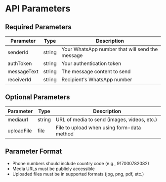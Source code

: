 # API Parameters

## Required Parameters

| Parameter | Type | Description |
|-----------|------|-------------|
| senderId | string | Your WhatsApp number that will send the message |
| authToken | string | Your authentication token |
| messageText | string | The message content to send |
| receiverId | string | Recipient's WhatsApp number |

## Optional Parameters

| Parameter | Type | Description |
|-----------|------|-------------|
| mediaurl | string | URL of media to send (images, videos, etc.) |
| uploadFile | file | File to upload when using form-data method |

## Parameter Format

- Phone numbers should include country code (e.g., 917000782082)
- Media URLs must be publicly accessible
- Uploaded files must be in supported formats (jpg, png, pdf, etc.)